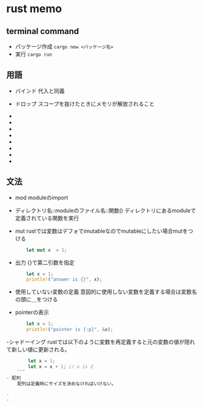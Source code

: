 # rust memo

## terminal command

- パッケージ作成
    `cargo new <パッケージ名>`
- 実行
    `cargo run`

## 用語

- バインド
    代入と同義
- ドロップ
    スコープを抜けたときにメモリが解放されること

-
-
-
-
-
-
-
-

## 文法

- mod
    moduleのimport
- ディレクトリ名::moduleのファイル名::関数()
    ディレクトリにあるmoduleで定義されている関数を実行
- mut
    rustでは変数はデフォでimutableなのでmutableにしたい場合mutをつける

    ```rust
        let mut x  = 1;
    ```

- 出力
    {}で第二引数を指定

    ```rust
        let x = 1;
        println!("answer is {}", x);
    ```

- 使用していない変数の定義
    意図的に使用しない変数を定義する場合は変数名の頭に＿をつける

- pointerの表示

    ```rust
        let x = 1;
        println!("pointer is {:p}", &x);
    ```

-シャドーイング
    rustでは以下のように変数を再定義すると元の変数の値が隠れて新しい値に更新される。

```rust
        let x = 1;
        let x = x + 1; // x is 2
    ```
- 配列
    配列は定義時にサイズを決めなければいけない。

-
-
